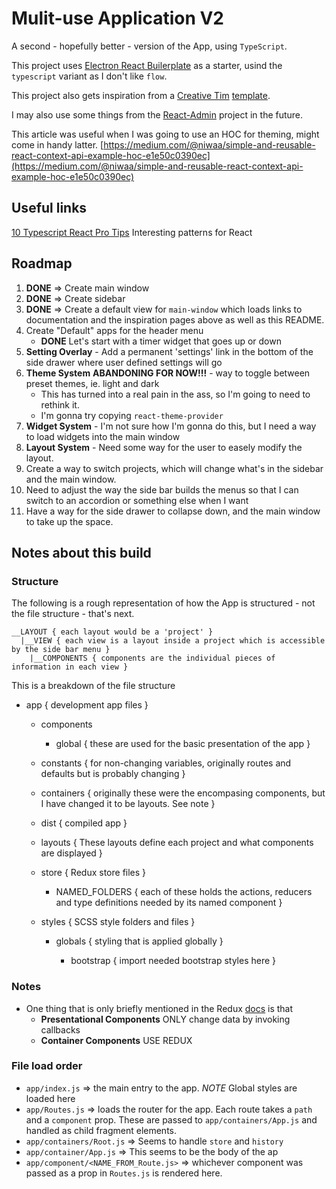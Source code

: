 # Mulit-use Application V2

A second - hopefully better - version of the App, using `TypeScript`.

This project uses [Electron React Builerplate](https://github.com/electron-react-boilerplate/electron-react-boilerplate) as a starter, usind the `typescript` variant as I don't like `flow`.

This project also gets inspiration from a [Creative Tim](https://www.creative-tim.com) [template](https://www.creative-tim.com/product/light-bootstrap-dashboard-react).

I may also use some things from the [React-Admin](https://github.com/marmelab/react-admin) project in the future.

This article was useful when I was going to use an HOC for theming, might come in handy latter. [https://medium.com/@niwaa/simple-and-reusable-react-context-api-example-hoc-e1e50c0390ec](https://medium.com/@niwaa/simple-and-reusable-react-context-api-example-hoc-e1e50c0390ec)

## Useful links

[10 Typescript React Pro Tips](https://medium.com/@martin_hotell/10-typescript-pro-tips-patterns-with-or-without-react-5799488d6680)
Interesting patterns for React

## Roadmap

1. **DONE** => Create main window
2. **DONE** => Create sidebar
3. **DONE** => Create a default view for `main-window` which loads links to documentation and the inspiration pages above as well as this README.
4. Create "Default" apps for the header menu
   - **DONE** Let's start with a timer widget that goes up or down
5. **Setting Overlay** - Add a permanent 'settings' link in the bottom of the side drawer where user defined settings will go
6. **Theme System** **ABANDONING FOR NOW!!!** - way to toggle between preset themes, ie. light and dark
   - This has turned into a real pain in the ass, so I'm going to need to rethink it.
   - I'm gonna try copying `react-theme-provider`
7. **Widget System** - I'm not sure how I'm gonna do this, but I need a way to load widgets into the main window
8. **Layout System** - Need some way for the user to easely modify the layout.
9. Create a way to switch projects, which will change what's in the sidebar and the main window.
10. Need to adjust the way the side bar builds the menus so that I can switch to an accordion or something else when I want
11. Have a way for the side drawer to collapse down, and the main window to take up the space.

## Notes about this build

### Structure

The following is a rough representation of how the App is structured - not the file structure - that's next.

```
__LAYOUT { each layout would be a 'project' }
  |__VIEW { each view is a layout inside a project which is accessible by the side bar menu }
    |__COMPONENTS { components are the individual pieces of information in each view }
```

This is a breakdown of the file structure

- app { development app files }

  - components
    - global { these are used for the basic presentation of the app }
  - constants { for non-changing variables, originally routes and defaults but is probably changing }
  - containers { originally these were the encompasing components, but I have changed it to be layouts. See note }
  - dist { compiled app }
  - layouts { These layouts define each project and what components are displayed }
  - store { Redux store files }
    - NAMED_FOLDERS { each of these holds the actions, reducers and type definitions needed by its named component }
  - styles { SCSS style folders and files }

    - globals { styling that is applied globally }

      - bootstrap { import needed bootstrap styles here }

### Notes

- One thing that is only briefly mentioned in the Redux [docs](https://redux.js.org/basics/usage-with-react) is that
  - **Presentational Components** ONLY change data by invoking callbacks
  - **Container Components** USE REDUX

### File load order

- `app/index.js` => the main entry to the app. _NOTE_ Global styles are loaded here
- `app/Routes.js` => loads the router for the app. Each route takes a `path` and a `component` prop. These are passed to `app/containers/App.js` and handled as child fragment elements.
- `app/containers/Root.js` => Seems to handle `store` and `history`
- `app/container/App.js` => This seems to be the body of the ap
- `app/component/<NAME_FROM_Route.js>` => whichever component was passed as a prop in `Routes.js` is rendered here.
